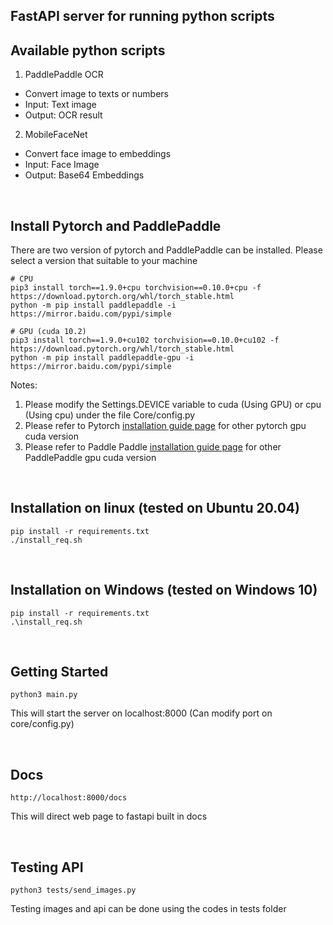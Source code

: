 ## FastAPI server for running python scripts

## Available python scripts
1. PaddlePaddle OCR
- Convert image to texts or numbers
- Input: Text image
- Output: OCR result

2. MobileFaceNet 
- Convert face image to embeddings
- Input: Face Image
- Output: Base64 Embeddings

<br />

## Install Pytorch and PaddlePaddle
There are two version of pytorch and PaddlePaddle can be installed. Please select a version that suitable to your machine
```
# CPU
pip3 install torch==1.9.0+cpu torchvision==0.10.0+cpu -f https://download.pytorch.org/whl/torch_stable.html
python -m pip install paddlepaddle -i https://mirror.baidu.com/pypi/simple

# GPU (cuda 10.2)
pip3 install torch==1.9.0+cu102 torchvision==0.10.0+cu102 -f https://download.pytorch.org/whl/torch_stable.html
python -m pip install paddlepaddle-gpu -i https://mirror.baidu.com/pypi/simple
```
Notes:
1. Please modify the Settings.DEVICE variable to cuda (Using GPU) or cpu (Using cpu) under the file Core/config.py
2. Please refer to Pytorch [installation guide page](https://pytorch.org/get-started/locally/) for other pytorch gpu cuda version
3. Please refer to Paddle Paddle [installation guide page](https://www.paddlepaddle.org.cn/install/quick?docurl=/documentation/docs/zh/install/pip/linux-pip.html
) for other PaddlePaddle gpu cuda version

<br />

## Installation on linux (tested on Ubuntu 20.04)
```
pip install -r requirements.txt
./install_req.sh 
```

<br />

## Installation on Windows (tested on Windows 10)
```
pip install -r requirements.txt
.\install_req.sh 
```

<br />

## Getting Started
```
python3 main.py
```
This will start the server on localhost:8000 (Can modify port on core/config.py)

<br />

## Docs
```
http://localhost:8000/docs
```
This will direct web page to fastapi built in docs

<br />

## Testing API
```
python3 tests/send_images.py
```
Testing images and api can be done using the codes in tests folder